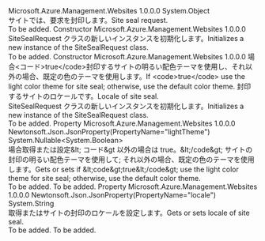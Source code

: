 <Type Name="SiteSealRequest" FullName="Microsoft.Azure.Management.WebSites.Models.SiteSealRequest">
  <TypeSignature Language="C#" Value="public class SiteSealRequest" />
  <TypeSignature Language="ILAsm" Value=".class public auto ansi beforefieldinit SiteSealRequest extends System.Object" />
  <TypeSignature Language="DocId" Value="T:Microsoft.Azure.Management.WebSites.Models.SiteSealRequest" />
  <TypeSignature Language="VB.NET" Value="Public Class SiteSealRequest" />
  <TypeSignature Language="F#" Value="type SiteSealRequest = class" />
  <AssemblyInfo>
    <AssemblyName>Microsoft.Azure.Management.Websites</AssemblyName>
    <AssemblyVersion>1.0.0.0</AssemblyVersion>
  </AssemblyInfo>
  <Base>
    <BaseTypeName>System.Object</BaseTypeName>
  </Base>
  <Interfaces />
  <Docs>
    <summary>
            <span data-ttu-id="7f65d-101">サイトでは、要求を封印します。</span><span class="sxs-lookup"><span data-stu-id="7f65d-101">Site seal request.</span></span>
            </summary>
    <remarks>To be added.</remarks>
  </Docs>
  <Members>
    <Member MemberName=".ctor">
      <MemberSignature Language="C#" Value="public SiteSealRequest ();" />
      <MemberSignature Language="ILAsm" Value=".method public hidebysig specialname rtspecialname instance void .ctor() cil managed" />
      <MemberSignature Language="DocId" Value="M:Microsoft.Azure.Management.WebSites.Models.SiteSealRequest.#ctor" />
      <MemberSignature Language="VB.NET" Value="Public Sub New ()" />
      <MemberType>Constructor</MemberType>
      <AssemblyInfo>
        <AssemblyName>Microsoft.Azure.Management.Websites</AssemblyName>
        <AssemblyVersion>1.0.0.0</AssemblyVersion>
      </AssemblyInfo>
      <Parameters />
      <Docs>
        <summary>
            <span data-ttu-id="7f65d-102">SiteSealRequest クラスの新しいインスタンスを初期化します。</span><span class="sxs-lookup"><span data-stu-id="7f65d-102">Initializes a new instance of the SiteSealRequest class.</span></span>
            </summary>
        <remarks>To be added.</remarks>
      </Docs>
    </Member>
    <Member MemberName=".ctor">
      <MemberSignature Language="C#" Value="public SiteSealRequest (Nullable&lt;bool&gt; lightTheme = null, string locale = null);" />
      <MemberSignature Language="ILAsm" Value=".method public hidebysig specialname rtspecialname instance void .ctor(valuetype System.Nullable`1&lt;bool&gt; lightTheme, string locale) cil managed" />
      <MemberSignature Language="DocId" Value="M:Microsoft.Azure.Management.WebSites.Models.SiteSealRequest.#ctor(System.Nullable{System.Boolean},System.String)" />
      <MemberSignature Language="VB.NET" Value="Public Sub New (Optional lightTheme As Nullable(Of Boolean) = null, Optional locale As String = null)" />
      <MemberSignature Language="F#" Value="new Microsoft.Azure.Management.WebSites.Models.SiteSealRequest : Nullable&lt;bool&gt; * string -&gt; Microsoft.Azure.Management.WebSites.Models.SiteSealRequest" Usage="new Microsoft.Azure.Management.WebSites.Models.SiteSealRequest (lightTheme, locale)" />
      <MemberType>Constructor</MemberType>
      <AssemblyInfo>
        <AssemblyName>Microsoft.Azure.Management.Websites</AssemblyName>
        <AssemblyVersion>1.0.0.0</AssemblyVersion>
      </AssemblyInfo>
      <Parameters>
        <Parameter Name="lightTheme" Type="System.Nullable&lt;System.Boolean&gt;" />
        <Parameter Name="locale" Type="System.String" />
      </Parameters>
      <Docs>
        <param name="lightTheme"><span data-ttu-id="7f65d-103">場合&lt;コード&gt;true&lt;/code&gt;封印するサイトの明るい配色テーマを使用し、それ以外の場合、既定の色のテーマを使用します。</span><span class="sxs-lookup"><span data-stu-id="7f65d-103">If &lt;code&gt;true&lt;/code&gt; use the light color theme for site seal; otherwise, use the default color theme.</span></span></param>
        <param name="locale"><span data-ttu-id="7f65d-104">封印するサイトのロケールです。</span><span class="sxs-lookup"><span data-stu-id="7f65d-104">Locale of site seal.</span></span></param>
        <summary>
            <span data-ttu-id="7f65d-105">SiteSealRequest クラスの新しいインスタンスを初期化します。</span><span class="sxs-lookup"><span data-stu-id="7f65d-105">Initializes a new instance of the SiteSealRequest class.</span></span>
            </summary>
        <remarks>To be added.</remarks>
      </Docs>
    </Member>
    <Member MemberName="LightTheme">
      <MemberSignature Language="C#" Value="public Nullable&lt;bool&gt; LightTheme { get; set; }" />
      <MemberSignature Language="ILAsm" Value=".property instance valuetype System.Nullable`1&lt;bool&gt; LightTheme" />
      <MemberSignature Language="DocId" Value="P:Microsoft.Azure.Management.WebSites.Models.SiteSealRequest.LightTheme" />
      <MemberSignature Language="VB.NET" Value="Public Property LightTheme As Nullable(Of Boolean)" />
      <MemberSignature Language="F#" Value="member this.LightTheme : Nullable&lt;bool&gt; with get, set" Usage="Microsoft.Azure.Management.WebSites.Models.SiteSealRequest.LightTheme" />
      <MemberType>Property</MemberType>
      <AssemblyInfo>
        <AssemblyName>Microsoft.Azure.Management.Websites</AssemblyName>
        <AssemblyVersion>1.0.0.0</AssemblyVersion>
      </AssemblyInfo>
      <Attributes>
        <Attribute>
          <AttributeName>Newtonsoft.Json.JsonProperty(PropertyName="lightTheme")</AttributeName>
        </Attribute>
      </Attributes>
      <ReturnValue>
        <ReturnType>System.Nullable&lt;System.Boolean&gt;</ReturnType>
      </ReturnValue>
      <Docs>
        <summary>
            <span data-ttu-id="7f65d-106">場合取得または設定&amp;lt; コード&amp;gt 以外の場合は true。&amp;lt;/code&amp;gt; サイトの封印の明るい配色テーマを使用して; それ以外の場合、既定の色のテーマを使用します。</span><span class="sxs-lookup"><span data-stu-id="7f65d-106">Gets or sets if &amp;lt;code&amp;gt;true&amp;lt;/code&amp;gt; use the light color theme for site seal; otherwise, use the default color theme.</span></span>
            </summary>
        <value>To be added.</value>
        <remarks>To be added.</remarks>
      </Docs>
    </Member>
    <Member MemberName="Locale">
      <MemberSignature Language="C#" Value="public string Locale { get; set; }" />
      <MemberSignature Language="ILAsm" Value=".property instance string Locale" />
      <MemberSignature Language="DocId" Value="P:Microsoft.Azure.Management.WebSites.Models.SiteSealRequest.Locale" />
      <MemberSignature Language="VB.NET" Value="Public Property Locale As String" />
      <MemberSignature Language="F#" Value="member this.Locale : string with get, set" Usage="Microsoft.Azure.Management.WebSites.Models.SiteSealRequest.Locale" />
      <MemberType>Property</MemberType>
      <AssemblyInfo>
        <AssemblyName>Microsoft.Azure.Management.Websites</AssemblyName>
        <AssemblyVersion>1.0.0.0</AssemblyVersion>
      </AssemblyInfo>
      <Attributes>
        <Attribute>
          <AttributeName>Newtonsoft.Json.JsonProperty(PropertyName="locale")</AttributeName>
        </Attribute>
      </Attributes>
      <ReturnValue>
        <ReturnType>System.String</ReturnType>
      </ReturnValue>
      <Docs>
        <summary>
            <span data-ttu-id="7f65d-107">取得またはサイトの封印のロケールを設定します。</span><span class="sxs-lookup"><span data-stu-id="7f65d-107">Gets or sets locale of site seal.</span></span>
            </summary>
        <value>To be added.</value>
        <remarks>To be added.</remarks>
      </Docs>
    </Member>
  </Members>
</Type>